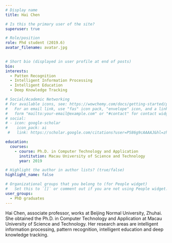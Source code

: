 ```yaml
---
# Display name
title: Hai Chen

# Is this the primary user of the site?
superuser: true

# Role/position
role: Phd student (2019.6)
avatar_filename: avatar.jpg
  

# Short bio (displayed in user profile at end of posts)
bio:
interests:
  - Patten Recognition 
  - Intelligent Information Processing
  - Intelligent Education
  - Deep Knowledge Tracking

# Social/Academic Networking
# For available icons, see: https://wowchemy.com/docs/getting-started/page-builder/#icons
#   For an email link, use "fas" icon pack, "envelope" icon, and a link in the
#   form "mailto:your-email@example.com" or "#contact" for contact widget.
# social:
# - icon: google-scholar
#    icon_pack: ai
 #   link: https://scholar.google.com/citations?user=PS86g9cAAAAJ&hl=zh-CN

education:
  courses:
    - course: Ph.D. in Computer Technology and Application
      institution: Macau University of Science and Technology
      year: 2019

# Highlight the author in author lists? (true/false)
highlight_name: false

# Organizational groups that you belong to (for People widget)
#   Set this to `[]` or comment out if you are not using People widget.
user_groups:
  - PhD graduates
---
```

Hai Chen, associate professor, works at Beijing Normal University, Zhuhai. She obtained the Ph.D. in Computer Technology and Application at Macau University of Science and Technology. Her research areas are intelligent information processing, pattern recognition, intelligent education and deep knowledge tracking.  
